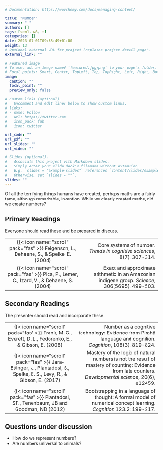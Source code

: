 ```yaml
---
# Documentation: https://wowchemy.com/docs/managing-content/

title: "Number"
summary: " "
authors: []
tags: [sem1, w8, t]
categories: []
date: 2023-07-01T09:58:49+01:00
weight: 13
# Optional external URL for project (replaces project detail page).
external_link: ""

# Featured image
# To use, add an image named `featured.jpg/png` to your page's folder.
# Focal points: Smart, Center, TopLeft, Top, TopRight, Left, Right, BottomLeft, Bottom, BottomRight.
image:
  caption: ""
  focal_point: ""
  preview_only: false

# Custom links (optional).
#   Uncomment and edit lines below to show custom links.
# links:
# - name: Follow
#   url: https://twitter.com
#   icon_pack: fab
#   icon: twitter

url_code: ""
url_pdf: ""
url_slides: ""
url_video: ""

# Slides (optional).
#   Associate this project with Markdown slides.
#   Simply enter your slide deck's filename without extension.
#   E.g. `slides = "example-slides"` references `content/slides/example-slides.md`.
#   Otherwise, set `slides = ""`.
slides: ""
---
```


Of all the terrifying things humans have created, perhaps maths are a fairly tame, although remarkable, invention. While we clearly created maths, did we create numbers?

## Primary Readings

Everyone should read these and be prepared to discuss.

|  |  |
|:----:|-----:|
| {{< icon name="scroll" pack="fas" >}} Feigenson, L., Dehaene, S., & Spelke, E. (2004) | Core systems of number. *Trends in cognitive sciences*, 8(7), 307-314. |
| {{< icon name="scroll" pack="fas" >}} Pica, P., Lemer, C., Izard, V., & Dehaene, S. (2004) | Exact and approximate arithmetic in an Amazonian indigene group. *Science*, 306(5695), 499-503. |

## Secondary Readings

The presenter should read and incorporate these.

|  |  |
|:----:|-----:|
| {{< icon name="scroll" pack="fas" >}} Frank, M. C., Everett, D. L., Fedorenko, E., & Gibson, E. (2008) | Number as a cognitive technology: Evidence from Pirahã language and cognition. *Cognition*, 108(3), 819-824. |
| {{< icon name="scroll" pack="fas" >}} Jara‐Ettinger, J., Piantadosi, S., Spelke, E. S., Levy, R., & Gibson, E. (2017) | Mastery of the logic of natural numbers is not the result of mastery of counting: Evidence from late counters. *Developmental science*, 20(6), e12459. |
| {{< icon name="scroll" pack="fas" >}} Piantadosi, ST., Tenenbaum, JB and Goodman, ND (2012) | Bootstrapping in a language of thought: A formal model of numerical concept learning. *Cognition* 123.2: 199-217. |


## Questions under discussion

- How do we represent numbers?
- Are numbers universal to animals?

